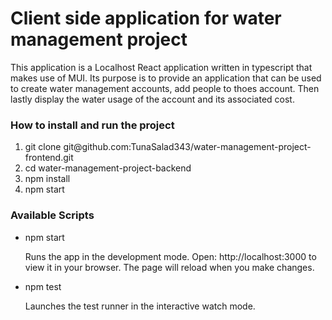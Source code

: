 <h1>Client side application for water management project</h1>
<p>This application is a Localhost React application written in typescript that makes use of MUI. Its purpose is to provide an application that can be used to create water management accounts, add people to thoes account. Then lastly display the water usage of the account and its associated cost. </p>
<h3>How to install and run the project</h3>
<ol>
  <li>git clone git@github.com:TunaSalad343/water-management-project-frontend.git</li>
  <li>cd water-management-project-backend</li>
  <li>npm install</li>
  <li>npm start</li>
</ol>
<h3>Available Scripts</h3>
<ul>
  <li>npm start</li>
  <p>Runs the app in the development mode.
    Open: http://localhost:3000 to view it in your browser.
    The page will reload when you make changes.</p>
  <li>npm test</li>
  <p>Launches the test runner in the interactive watch mode.</p>
</ul>
